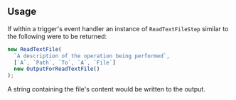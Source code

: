 ## Usage

If within a trigger's event handler an instance of `ReadTextFileStep` similar
to the following were to be returned:

```typescript
new ReadTextFile(
  `A description of the operation being performed`,
  [`A`, `Path`, `To`, `A`, `File`]
  new OutputForReadTextFile()
);
```

A string containing the file's content would be written to the output.
